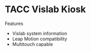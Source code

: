 # TACC Vislab Kiosk

Features
 - Vislab system information
 - Leap Motion compatibility 
 - Multitouch capable
